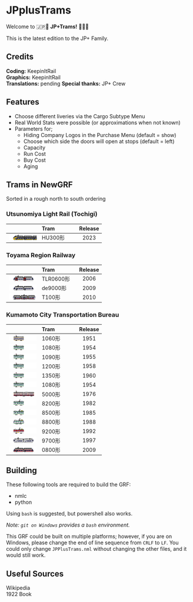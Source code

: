 # JPplusTrams

Welcome to 🇯🇵🚋 **JP+Trams!** 🚋🇯🇵

This is the latest edition to the JP+ Family. 

## Credits
**Coding:** KeepinItRail\
**Graphics:** KeepinItRail\
**Translations:** pending
**Special thanks:** JP+ Crew

## Features

* Choose different liveries via the Cargo Subtype Menu
* Real World Stats were possible (or approximations when not known)
* Parameters for;
    * Hiding Company Logos in the Purchase Menu (default = show)
    * Choose which side the doors will open at stops (default = left)
    * Capacity
    * Run Cost
    * Buy Cost
    * Aging

## Trams in NewGRF
Sorted in a rough north to south ordering

### Utsunomiya Light Rail (Tochigi)
| | Tram &nbsp; &nbsp; &nbsp; &nbsp; &nbsp; &nbsp; &nbsp; | Release |
| --- | --- | :---:|
|![HU300形](/src/trams/utsunomiya/hu300/hu300_purchase.png)| HU300形| 2023 |


### Toyama Region Railway
| | Tram &nbsp; &nbsp; &nbsp; &nbsp; &nbsp; &nbsp; &nbsp; | Release |
| --- | --- | :---:|
|![tlr0600形](/src/trams/toyama/tlr0600/tlr0600_purchase.png)| TLR0600形 | 2006 |
|![de9000形](/src/trams/toyama/de9000/de9000_purchase.png)| de9000形 | 2009 |
|![de9000形](/src/trams/toyama/t100/t100_purchase.png)| T100形 | 2010 |

<!---
### Manyosen (Toyama)
| | Tram &nbsp; &nbsp; &nbsp; &nbsp; &nbsp; &nbsp; &nbsp; | Release |
| --- | --- | :---:|
|![mlrv1000形](/src/trams/manyosen/mlrv1000/mlrv1000_purchase.png)| MLRV1000形 | 2004 |

### Echizen Railway & Fukui Railway (Fukui)
| | Tram &nbsp; &nbsp; &nbsp; &nbsp; &nbsp; &nbsp; &nbsp; | Release |
| --- | --- | :---:|
|![L形](/src/trams/fukui/l/l_purchase.png)| L形 | 2016 |
|![F1000形](/src/trams/fukui/f1000/f1000_purchase.png)| F1000形 | 2013 |


### Okayama Electric Tramway
| | Tram &nbsp; &nbsp; &nbsp; &nbsp; &nbsp; &nbsp; &nbsp; | Release |
| --- | --- | :---:|
|![9200形](/src/trams/okayama/9200/oka9200_purchase.png)| 9200形 | 2002 |

|🚧| 10形 | 1912 |
|🚧| 100形 | 1928 |
|🚧| 300形 | 1950 |
|🚧| 1000形 | 1959 |
|🚧| 2000形 | 1955 |
|🚧| 2500形 | 1952 |
|🚧| 2600形 | 1959 |
|🚧| 3500形 | 1956 |
|🚧| 3800形 | 1953 |
|🚧| 3000形 | 1953 |
|🚧| 7000形 | 1980 |
|🚧| 7100形 | 1981 |
|🚧| 7200形 | 1982 |
|🚧| 7300形 | 1983 |
|🚧| 7400形 | 1984 |
|🚧| 7500形 | 1985 |
|🚧| 7600形 | 1986 |
|🚧| 7700形 | 1987 |
|🚧| 7900形 | 1989 |
-->

### Kumamoto City Transportation Bureau
| | Tram &nbsp; &nbsp; &nbsp; &nbsp; &nbsp; &nbsp; &nbsp; | Release |
| :---: | --- | :---:|
|![1060形](/src/trams/kumamoto/1060/1060_purchase.png)| 1060形 | 1951 |
|![1080形](src/trams/kumamoto/1080/1080_purchase.png)| 1080形 | 1954 |
|![1090形](src/trams/kumamoto/1090/kuma1090_purchase.png)| 1090形 | 1955 |
|![1200形](src/trams/kumamoto/1200/kuma1200_purchase.png)| 1200形 | 1958 |
|![1350形](src/trams/kumamoto/1350/kuma1350_purchase.png)| 1350形 | 1960 |
|![1080形](src/trams/kumamoto/1080/1080_purchase.png)| 1080形 | 1954 |
|![5000形](src/trams/kumamoto/5000/5000_purchase.png)| 5000形 | 1976 |
|![8200形](src/trams/kumamoto/8200/kuma8200_purchase.png)| 8200形 | 1982 |
|![8200形](src/trams/kumamoto/8500/kuma8500_purchase.png)| 8500形 | 1985 |
|![8200形](src/trams/kumamoto/8800/kuma8800_purchase.png)| 8800形 | 1988 |
|![9200形](src/trams/kumamoto/9200/kuma9200_purchase.png)| 9200形 | 1992 |
|![9700形](src/trams/kumamoto/9700/9700_purchase.png)| 9700形 | 1997 |
|![0800形](/src/trams/kumamoto/0800/0800_purchase.png)| 0800形 | 2009 |

## Building

These following tools are required to build the GRF:

- nmlc
- python

Using `bash` is suggested, but powershell also works.

*Note: `git on Windows` provides a `bash` environment.*

This GRF could be built on multiple platforms; however, if you are on Windows, please change the end of line sequence from `CRLF` to `LF`. You could only change `JPPlusTrams.nml` without changing the other files, and it would still work.

## Useful Sources

Wikipedia\
1922 Book
